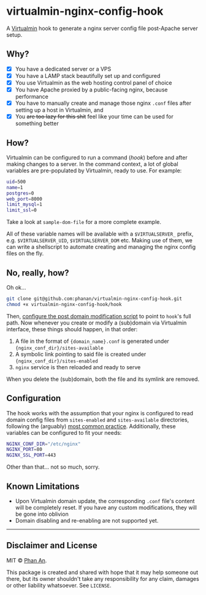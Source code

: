 # virtualmin-nginx-config-hook

A [Virtualmin](https://www.virtualmin.com/) hook to generate a nginx server config file post-Apache server setup.

## Why?

- [x] You have a dedicated server or a VPS
- [x] You have a LAMP stack beautifully set up and configured
- [x] You use Virtualmin as the web hosting control panel of choice
- [x] You have Apache proxied by a public-facing nginx, because performance
- [x] You have to manually create and manage those nginx `.conf` files after setting up a host in Virtualmin, and
- [x] You ~~are too lazy for this shit~~ feel like your time can be used for something better

## How?
Virtualmin can be configured to run a command (_hook_) before and after making changes to a server. In the command context, a lot of global variables are pre-populated by Virtualmin, ready to use. For example:

```bash
uid=500
name=1
postgres=0
web_port=8000
limit_mysql=1
limit_ssl=0
```

Take a look at `sample-dom-file` for a more complete example. 

All of these variable names will be available with a `$VIRTUALSERVER_` prefix, e.g. `$VIRTUALSERVER_UID`, `$VIRTUALSERVER_DOM` etc. Making use of them, we can write a shellscript to automate creating and managing the nginx config files on the fly.

## No, really, how?
Oh ok...

```bash
git clone git@github.com:phanan/virtualmin-nginx-config-hook.git
chmod +x virtualmin-nginx-config-hook/hook
```

Then, [configure the post domain modification script](https://www.virtualmin.com/documentation/developer/prepost) to point to `hook`'s full path. Now whenever you create or modify a (sub)domain via Virtualmin interface, these things should happen, in that order:

1. A file in the format of `{domain_name}.conf` is generated under `{nginx_conf_dir}/sites-available`
1. A symbolic link pointing to said file is created under `{nginx_conf_dir}/sites-enabled`
1. `nginx` service is then reloaded and ready to serve

When you delete the (sub)domain, both the file and its symlink are removed.

## Configuration
The hook works with the assumption that your nginx is configured to read domain config files from `sites-enabled` and `sites-available` directories, following the (arguably) [most common practice](https://www.digitalocean.com/community/tutorials/how-to-configure-the-nginx-web-server-on-a-virtual-private-server). Additionally, these variables can be configured to fit your needs:

```bash
NGINX_CONF_DIR="/etc/nginx"
NGINX_PORT=80
NGINX_SSL_PORT=443
```

Other than that... not so much, sorry.

## Known Limitations
* Upon Virtualmin domain update, the corresponding `.conf` file's content will be completely reset. If you have any custom modifications, they will be gone into oblivion
* Domain disabling and re-enabling are not supported yet.

<hr>

## Disclaimer and License
MIT © [Phan An](http://phanan.net). 

This package is created and shared with hope that it may help someone out there, but its owner shouldn't take any responsibility for any claim, damages or other liability whatsoever. See `LICENSE`.
